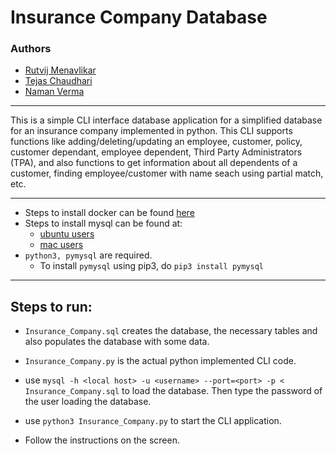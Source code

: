 # Insurance Company Database

### Authors
- [Rutvij Menavlikar](https://github.com/Rutvij-1)
- [Tejas Chaudhari](https://github.com/tejas-1111)
- [Naman Verma]()

---

This is a simple CLI interface database application for a simplified database for an insurance company implemented in python. This CLI supports functions like adding/deleting/updating an employee, customer, policy, customer dependant, employee dependent, Third Party Administrators (TPA), and also functions to get information about all dependents of a customer, finding employee/customer with name seach using partial match, etc.

---

- Steps to install docker can be found [here](https://docs.docker.com/engine/install/)
- Steps to install mysql can be found at:
    - [ubuntu users](https://www.digitalocean.com/community/tutorials/how-to-install-mysql-on-ubuntu-20-04)
    - [mac users](https://flaviocopes.com/mysql-how-to-install/)
- `python3, pymysql` are required.
    - To install `pymysql` using pip3, do `pip3 install pymysql`
---

## Steps to run:

- `Insurance_Company.sql` creates the database, the necessary tables and also populates the database with some data.

- `Insurance_Company.py` is the actual python implemented CLI code.

- use `mysql -h <local host> -u <username> --port=<port> -p < Insurance_Company.sql` to load the database. Then type the password of the user loading the database.

- use `python3 Insurance_Company.py` to start the CLI application.

- Follow the instructions on the screen.

